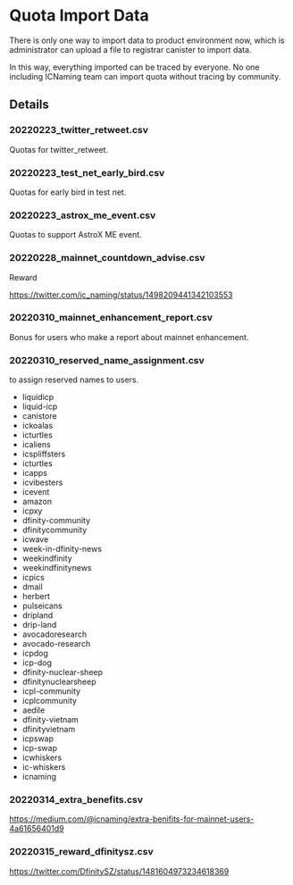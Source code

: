 # Quota Import Data

There is only one way to import data to product environment now, which is administrator can upload a file to registrar canister to import data.

In this way, everything imported can be traced by everyone. No one including ICNaming team can import quota without tracing by community.

## Details

### 20220223_twitter_retweet.csv

Quotas for twitter_retweet.

### 20220223_test_net_early_bird.csv

Quotas for early bird in test net.

### 20220223_astrox_me_event.csv

Quotas to support AstroX ME event.

### 20220228_mainnet_countdown_advise.csv

Reward

https://twitter.com/ic_naming/status/1498209441342103553

### 20220310_mainnet_enhancement_report.csv

Bonus for users who make a report about mainnet enhancement.

### 20220310_reserved_name_assignment.csv

to assign reserved names to users.

- liquidicp
- liquid-icp
- canistore
- ickoalas
- icturtles
- icaliens
- icspliffsters
- icturtles
- icapps
- icvibesters
- icevent
- amazon
- icpxy
- dfinity-community
- dfinitycommunity
- icwave
- week-in-dfinity-news
- weekindfinity
- weekindfinitynews
- icpics
- dmail
- herbert
- pulseicans
- dripland
- drip-land
- avocadoresearch
- avocado-research
- icpdog
- icp-dog
- dfinity-nuclear-sheep
- dfinitynuclearsheep
- icpl-community
- icplcommunity
- aedile
- dfinity-vietnam
- dfinityvietnam
- icpswap
- icp-swap
- icwhiskers
- ic-whiskers
- icnaming

### 20220314_extra_benefits.csv

https://medium.com/@icnaming/extra-benifits-for-mainnet-users-4a61656401d9

### 20220315_reward_dfinitysz.csv

https://twitter.com/DfinitySZ/status/1481604973234618369